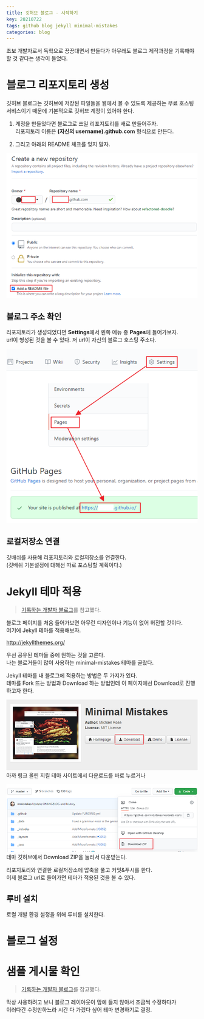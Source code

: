 ```yaml
---
title: 깃허브 블로그 - 시작하기
key: 20210722
tags: github blog jekyll minimal-mistakes
categories: blog
---
```

  

초보 개발자로서 독학으로 끙끙대면서 만들다가 아무래도 블로그 제작과정을 기록해야할 것 같다는 생각이 들었다. 

# 블로그 리포지토리 생성

깃허브 블로그는 깃허브에 저장된 파일들을 웹에서 볼 수 있도록 제공하는 무료 호스팅 서비스이기 때문에 기본적으로 깃허브 계정이 있어야 한다.  

1. 계정을 만들었다면 블로그로 쓰일 리포지토리를 새로 만들어주자.  
리포지토리 이름은 **(자신의 username).github.com** 형식으로 만든다.  

2. 그리고 아래의 README 체크를 잊지 말자.

![new-repository](/assets/images/post/2021-07-24-blog-repository.png)  

## 블로그 주소 확인

리포지토리가 생성되었다면 **Settings**에서 왼쪽 메뉴 중 **Pages**에 들어가보자.  
url이 형성된 것을 볼 수 있다. 저 url이 자신의 블로그 호스팅 주소다.  

![url](/assets/images/post/2021-07-24-blog-io.png) 

## 로컬저장소 연결

깃배쉬를 사용해 리포지토리와 로컬저장소를 연결한다.  
(깃배쉬 기본설정에 대해선 따로 포스팅할 계획이다.)


# Jekyll 테마 적용
> [기록하는 개발자 블로그](https://honbabzone.com/jekyll/start-gitHubBlog/#step-2-gitblog%EC%99%80-jekyll)를 참고했다.

블로그 페이지를 처음 들어가보면 아무런 디자인이나 기능이 없어 허전할 것이다.  
여기에 Jekyll 테마를 적용해보자.  

<http://jekyllthemes.org/>  

우선 공유된 테마들 중에 원하는 것을 고른다.  
나는 블로거들이 많이 사용하는 minimal-mistakes 테마를 골랐다.  

Jekyll 테마를 내 블로그에 적용하는 방법은 두 가지가 있다.  
테마를 Fork 뜨는 방법과 Download 하는 방법인데 이 페이지에선 Download로 진행하고자 한다.  

![down1](/assets/images/post/2021-07-25-mndown1.png)  
아까 링크 올린 지킬 테마 사이트에서 다운로드를 바로 누르거나

![down2](/assets/images/post/2021-07-25-mndown2.png)  
테마 깃허브에서 Download ZIP을 눌러서 다운받는다.  

리포지토리와 연결한 로컬저장소에 압축을 풀고 커밋&푸시를 한다.  
이제 블로그 url로 들어가면 테마가 적용된 것을 볼 수 있다.

## 루비 설치

로컬 개발 환경 설정을 위해 루비를 설치한다.  


# 블로그 설정

# 샘플 게시물 확인
> [기록하는 개발자 블로그](https://honbabzone.com/jekyll/start-gitHubBlog/#step-2-gitblog%EC%99%80-jekyll)를 참고했다.

막상 사용하려고 보니 블로그 레이아웃이 맘에 들지 않아서 조금씩 수정하다가  
이러다간 수정만하느라 시간 다 가겠다 싶어 테마 변경하기로 결정.
